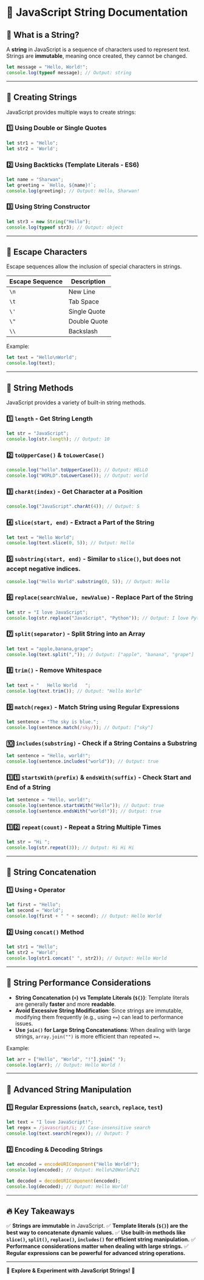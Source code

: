 # 📜 JavaScript String Documentation

## 🔹 What is a String?
A **string** in JavaScript is a sequence of characters used to represent text. Strings are **immutable**, meaning once created, they cannot be changed.

```javascript
let message = "Hello, World!";
console.log(typeof message); // Output: string
```

---

## 🔹 Creating Strings
JavaScript provides multiple ways to create strings:

### 1️⃣ Using Double or Single Quotes
```javascript
let str1 = "Hello";
let str2 = 'World';
```

### 2️⃣ Using Backticks (Template Literals - ES6)
```javascript
let name = "Sharwan";
let greeting = `Hello, ${name}!`;
console.log(greeting); // Output: Hello, Sharwan!
```

### 3️⃣ Using String Constructor
```javascript
let str3 = new String("Hello");
console.log(typeof str3); // Output: object
```

---

## 🔹 Escape Characters
Escape sequences allow the inclusion of special characters in strings.

| Escape Sequence | Description |
|---------------|-------------|
| `\n` | New Line |
| `\t` | Tab Space |
| `\'` | Single Quote |
| `\"` | Double Quote |
| `\\` | Backslash |

Example:
```javascript
let text = "Hello\nWorld";
console.log(text);
```

---

## 🔹 String Methods
JavaScript provides a variety of built-in string methods.

### 1️⃣ `length` - Get String Length
```javascript
let str = "JavaScript";
console.log(str.length); // Output: 10
```

### 2️⃣ `toUpperCase()` & `toLowerCase()`
```javascript
console.log("hello".toUpperCase()); // Output: HELLO
console.log("WORLD".toLowerCase()); // Output: world
```

### 3️⃣ `charAt(index)` - Get Character at a Position
```javascript
console.log("JavaScript".charAt(4)); // Output: S
```

### 4️⃣ `slice(start, end)` - Extract a Part of the String
```javascript
let text = "Hello World";
console.log(text.slice(0, 5)); // Output: Hello
```

### 5️⃣ `substring(start, end)` - Similar to `slice()`, but does not accept negative indices.
```javascript
console.log("Hello World".substring(0, 5)); // Output: Hello
```

### 6️⃣ `replace(searchValue, newValue)` - Replace Part of the String
```javascript
let str = "I love JavaScript";
console.log(str.replace("JavaScript", "Python")); // Output: I love Python
```

### 7️⃣ `split(separator)` - Split String into an Array
```javascript
let text = "apple,banana,grape";
console.log(text.split(",")); // Output: ["apple", "banana", "grape"]
```

### 8️⃣ `trim()` - Remove Whitespace
```javascript
let text = "   Hello World   ";
console.log(text.trim()); // Output: "Hello World"
```

### 9️⃣ `match(regex)` - Match String using Regular Expressions
```javascript
let sentence = "The sky is blue.";
console.log(sentence.match(/sky/)); // Output: ["sky"]
```

### 🔟 `includes(substring)` - Check if a String Contains a Substring
```javascript
let sentence = "Hello, world!";
console.log(sentence.includes("world")); // Output: true
```

### 1️⃣1️⃣ `startsWith(prefix)` & `endsWith(suffix)` - Check Start and End of a String
```javascript
let sentence = "Hello, world!";
console.log(sentence.startsWith("Hello")); // Output: true
console.log(sentence.endsWith("world!")); // Output: true
```

### 1️⃣2️⃣ `repeat(count)` - Repeat a String Multiple Times
```javascript
let str = "Hi ";
console.log(str.repeat(3)); // Output: Hi Hi Hi 
```

---

## 🔹 String Concatenation
### 1️⃣ Using `+` Operator
```javascript
let first = "Hello";
let second = "World";
console.log(first + " " + second); // Output: Hello World
```

### 2️⃣ Using `concat()` Method
```javascript
let str1 = "Hello";
let str2 = "World";
console.log(str1.concat(" ", str2)); // Output: Hello World
```

---

## 🔹 String Performance Considerations
- **String Concatenation (`+`) vs Template Literals (`${}`)**: Template literals are generally **faster** and more **readable**.
- **Avoid Excessive String Modification**: Since strings are immutable, modifying them frequently (e.g., using `+=`) can lead to performance issues.
- **Use `join()` for Large String Concatenations**: When dealing with large strings, `array.join("")` is more efficient than repeated `+=`.

Example:
```javascript
let arr = ["Hello", "World", "!"].join(" ");
console.log(arr); // Output: Hello World !
```

---

## 🔹 Advanced String Manipulation
### 1️⃣ Regular Expressions (`match`, `search`, `replace`, `test`)
```javascript
let text = "I love JavaScript!";
let regex = /javascript/i; // Case-insensitive search
console.log(text.search(regex)); // Output: 7
```

### 2️⃣ Encoding & Decoding Strings
```javascript
let encoded = encodeURIComponent("Hello World!");
console.log(encoded); // Output: Hello%20World%21

let decoded = decodeURIComponent(encoded);
console.log(decoded); // Output: Hello World!
```

---

## 🔥 Key Takeaways
✅ **Strings are immutable** in JavaScript.
✅ **Template literals (`${}`) are the best way to concatenate dynamic values.**
✅ **Use built-in methods like `slice()`, `split()`, `replace()`, `includes()` for efficient string manipulation.**
✅ **Performance considerations matter when dealing with large strings.**
✅ **Regular expressions can be powerful for advanced string operations.**

---

🚀 **Explore & Experiment with JavaScript Strings!** 🎯

